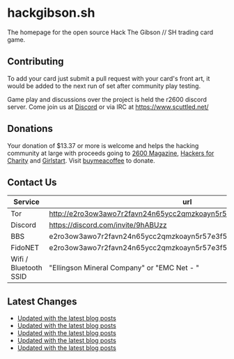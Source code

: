 # hackgibson.sh
The homepage for the open source Hack The Gibson // SH trading card game.


## Contributing

To add your card just submit a pull request with your card's front art, it would be added to the next run of set after community play testing.

Game play and discussions over the project is held the r2600 discord server. Come join us at [Discord](https://discord.com/invite/9hABUzz) or via IRC at https://www.scuttled.net/


## Donations

Your donation of $13.37 or more is welcome and helps the hacking community at large with proceeds going to [2600 Magazine](https://2600.com/), [Hackers for Charity](https://hackersforcharity.org) and [Girlstart](https://girlstart.org).  Visit [buymeacoffee](https://www.buymeacoffee.com/hackgibson.sh) to donate.


## Contact Us

Service | url
-|-
Tor | http://e2ro3ow3awo7r2favn24n65ycc2qmzkoayn5r57e3f56nvjwdcgg32ad.onion
Discord | https://discord.com/invite/9hABUzz
BBS | e2ro3ow3awo7r2favn24n65ycc2qmzkoayn5r57e3f56nvjwdcgg32ad.onion:23
FidoNET | e2ro3ow3awo7r2favn24n65ycc2qmzkoayn5r57e3f56nvjwdcgg32ad.onion:24554
Wifi / Bluetooth SSID | "Ellingson Mineral Company" or "EMC Net - <fidonet address>"

## Latest Changes
<!-- BLOG-POST-LIST:START -->
- [Updated with the latest blog posts](https://github.com/DFW2600/hackgibson.sh/commit/a15c8dfc17be7cf7c5e51f7af37c4c2a6d7098c7)
- [Updated with the latest blog posts](https://github.com/DFW2600/hackgibson.sh/commit/15c91a5d4393f5f8da8f9a307123559fa8026be6)
- [Updated with the latest blog posts](https://github.com/DFW2600/hackgibson.sh/commit/b1d1efa0a1a6f1331736454e3658aa936eb8d0c9)
- [Updated with the latest blog posts](https://github.com/DFW2600/hackgibson.sh/commit/a54c8754563447e5881a55e32f3e92dedf40cc4e)
- [Updated with the latest blog posts](https://github.com/DFW2600/hackgibson.sh/commit/df8f028f8efd3e9e22f85e91330da4bedfa13dc8)
<!-- BLOG-POST-LIST:END -->
